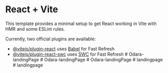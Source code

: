 # React + Vite

This template provides a minimal setup to get React working in Vite with HMR and some ESLint rules.

Currently, two official plugins are available:

- [@vitejs/plugin-react](https://github.com/vitejs/vite-plugin-react/blob/main/packages/plugin-react/README.md) uses [Babel](https://babeljs.io/) for Fast Refresh
- [@vitejs/plugin-react-swc](https://github.com/vitejs/vite-plugin-react-swc) uses [SWC](https://swc.rs/) for Fast Refresh
#   O d a r a - l a n d i n g P a g e  
 #   O d a r a - l a n d i n g P a g e  
 #   O d a r a - l a n d i n g P a g e  
 #   l a n d i n g p a g e  
 #   l a n d i n g p a g e  
 